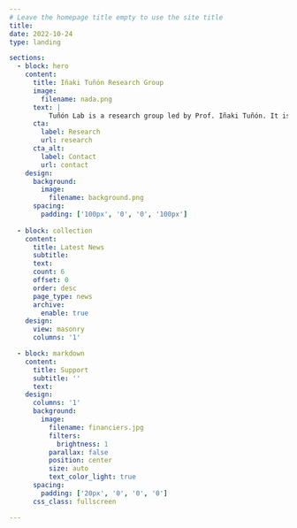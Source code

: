 ```yaml
---
# Leave the homepage title empty to use the site title
title:
date: 2022-10-24
type: landing

sections:
  - block: hero
    content:
      title: Iñaki Tuñón Research Group
      image:
        filename: nada.png
      text: |
          Tuñón Lab is a research group led by Prof. Iñaki Tuñón. It is based in the Department of Physical Chemistry at the University of Valencia. The group focuses on the theoretical description of chemical processes in condensed phases, solutions and biological environments, combining advanced theoretical methods with simulations.
      cta:
        label: Research
        url: research
      cta_alt:
        label: Contact
        url: contact
    design:
      background:
        image:
          filename: background.png
      spacing:
        padding: ['100px', '0', '0', '100px']
  
  - block: collection
    content:
      title: Latest News
      subtitle:
      text:
      count: 6
      offset: 0
      order: desc
      page_type: news
      archive:
        enable: true
    design:
      view: masonry
      columns: '1'

  - block: markdown
    content:
      title: Support
      subtitle: ''
      text:
    design:
      columns: '1' 
      background:
        image: 
          filename: financiers.jpg
          filters:
            brightness: 1
          parallax: false
          position: center
          size: auto
          text_color_light: true
      spacing:
        padding: ['20px', '0', '0', '0']
      css_class: fullscreen

---
```

